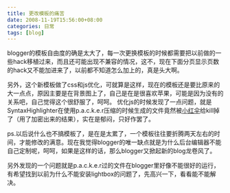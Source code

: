 ```yaml
---
title: 更改模板的痛苦
date: 2008-11-19T15:56:00+08:00
categories: 日常
tags: [blog]
---
```


blogger的模板自由度的确是太大了，每一次更换模板的时候都需要把以前做的一些hack移植过来，而且还可能出现不兼容的情况，这不，现在下面分页显示页数的hack又不能加进来了，以前都不知道怎么加上的，真是头大啊。

另外，这个新模板做了css和js优化，可就算是这样，现在的模板还是要比原来的大一点点，原因主要是在背景图上了，自己是在是很喜欢苹果，可能是因为没有的关系吧，自己觉得这个很舒服了，呵呵。
优化js的时候发现了一点问题，就是SyntaxHighlighter在使用p.a.c.k.e.r压缩的时候生成的文件竟然被[小红伞](http://free-av.com/)给kill掉了（用了加密出来的结果），实在是郁闷，只好作罢了。

ps.以后说什么也不搞模板了，是在是太累了，一个模板往往要折腾两天左右的时间，才能修改的满意。现在我觉得blogger的唯一缺点就是为什么后台编辑器不能自己定制呢，呵呵，如果是这样的话，那么blogger又掀起新的blog龙卷风了。<!--more-->

另外发现的一个问题就是p.a.c.k.e.r过的文件在blogger里好像不能很好的运行，有希望找到以前为什么不能安装lightbox的问题了，先高兴一下，看看能不能解决。